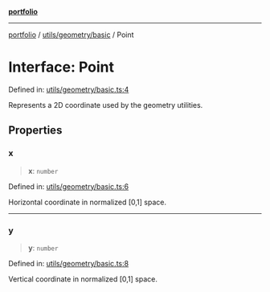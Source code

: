 [**portfolio**](../../../../README.md)

***

[portfolio](../../../../modules.md) / [utils/geometry/basic](../README.md) / Point

# Interface: Point

Defined in: [utils/geometry/basic.ts:4](https://github.com/tnorlund/Portfolio/blob/9c9698a46edd2af80f8449d49e1036b62ece5d10/portfolio/utils/geometry/basic.ts#L4)

Represents a 2D coordinate used by the geometry utilities.

## Properties

### x

> **x**: `number`

Defined in: [utils/geometry/basic.ts:6](https://github.com/tnorlund/Portfolio/blob/9c9698a46edd2af80f8449d49e1036b62ece5d10/portfolio/utils/geometry/basic.ts#L6)

Horizontal coordinate in normalized [0,1] space.

***

### y

> **y**: `number`

Defined in: [utils/geometry/basic.ts:8](https://github.com/tnorlund/Portfolio/blob/9c9698a46edd2af80f8449d49e1036b62ece5d10/portfolio/utils/geometry/basic.ts#L8)

Vertical coordinate in normalized [0,1] space.
